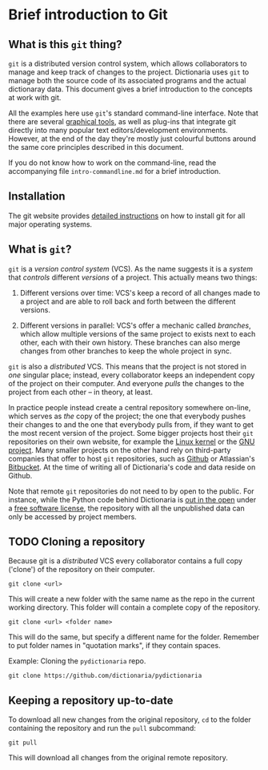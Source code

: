 Brief introduction to Git
=========================


What is this `git` thing?
-------------------------

`git` is a distributed version control system, which allows collaborators to
manage and keep track of changes to the project.  Dictionaria uses `git` to
manage both the source code of its associated programs and the actual
dictionaray data.  This document gives a brief introduction to the concepts at
work with git.

All the examples here use `git`'s standard command-line interface.  Note that
there are several [graphical tools][git-guis], as well as plug-ins that
integrate git directly into many popular text editors/development environments.
However, at the end of the day they're mostly just colourful buttons around the
same core principles described in this document.

[git-guis]: https://git-scm.com/downloads/guis

If you do not know how to work on the command-line, read the accompanying file
`intro-commandline.md` for a brief introduction.


Installation
------------

The git website provides [detailed instructions][git-inst] on how to install git
for all major operating systems.

[git-inst]: https://git-scm.com/book/en/v2/Getting-Started-Installing-Git


What is `git`?
--------------

`git` is a *version control system* (VCS).  As the name suggests it is
a *system* that *controls* different *versions* of a project.  This actually
means two things:

1. Different versions over time:  VCS's keep a record of all changes made to
   a project and are able to roll back and forth between the different versions.

2. Different versions in parallel:  VCS's offer a mechanic called *branches*,
   which allow multiple versions of the same project to exists next to each
   other, each with their own history.  These branches can also merge changes
   from other branches to keep the whole project in sync.

`git` is also a *distributed* VCS.  This means that the project is not stored in
*one* singular place; instead, every collaborator keeps an independent copy of
the project on their computer.  And everyone *pulls* the changes to the project
from each other – in theory, at least.

In practice people instead create a central repository somewhere on-line, which
serves as *the* copy of the project; the one that everybody pushes their changes
to and the one that everybody pulls from, if they want to get the most recent
version of the project.  Some bigger projects host their `git` repositories on
their own website, for example the [Linux kernel][linux-repos] or the [GNU
project][gnu-savannah].  Many smaller projects on the other hand rely on
third-party companies that offer to host `git` repositories, such as
[Github][github] or Atlassian's [Bitbucket][bitbucket].  At the time of writing
all of Dictionaria's code and data reside on Github.

[linux-repos]: https://git.kernel.org
[gnu-savannah]: https://savannah.gnu.org
[github]: https://github.com
[bitbucket]: https://bitbucket.org

Note that remote `git` repositories do not need to by open to the public.  For
instance, while the Python code behind Dictionaria is [out in the
open][pydictionaria] under a [free software license][apache2], the repository
with all the unpublished data can only be accessed by project members.

[pydictionaria]: https://github.com/dictionaria/pydictionaria
[apache2]: https://github.com/dictionaria/pydictionaria/blob/master/LICENSE


TODO Cloning a repository
-------------------------

Because git is a *distributed* VCS every collaborator contains a full copy
('clone') of the repository on their computer.

    git clone <url>

This will create a new folder with the same name as the repo in the current
working directory.  This folder will contain a complete copy of the repository.

    git clone <url> <folder name>

This will do the same, but specify a different name for the folder.  Remember to
put folder names in "quotation marks", if they contain spaces.

Example:  Cloning the `pydictionaria` repo.

    git clone https://github.com/dictionaria/pydictionaria


Keeping a repository up-to-date
-------------------------------

To download all new changes from the original repository, `cd` to the folder
containing the repository and run the `pull` subcommand:

    git pull

This will download all changes from the original remote repository.

